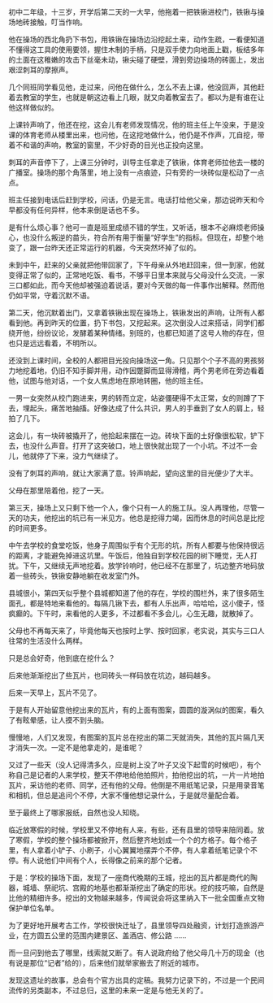 初中二年级，十三岁，开学后第二天的一大早，他拖着一把铁锹进校门，铁锹与操场地砖接触，叮当作响。

他在操场的西北角扔下书包，用铁锹在操场边沿挖起土来，动作生疏，一看便知道不懂得这工具的使用要领，握住木制的手柄，只是双手使力向地面上戳，板结多年的土面在这稚嫩的攻击下丝毫未动，锹尖碰了硬壁，滑到旁边操场的砖面上，发出艰涩刺耳的摩擦声。

几个同班同学看见他，走过来，问他在做什么，怎么不去上课，他没回声，其他赶着去教室的学生，也就是朝这边看上几眼，就又向着教室去了。都以为是有谁在让他这样做似的。

上课铃声响了，他还在挖，这会儿有老师发现情况，他的班主任上午没来，于是没课的体育老师从楼里出来，也问他，在这挖地做什么，他仍是不作声，兀自挖，带着不和谐的声响，教室的窗里，不少好奇的目光也正投向这里。

刺耳的声音停下了，上课三分钟时，训导主任拿走了铁锹，体育老师拉他去一楼的广播室。操场的那个角落里，地上没有一点痕迹，只有旁的一块砖似是松动了一点点。

班主任接到电话后赶到学校，问话，仍是无言。电话打给他父亲，那边说昨天和今早都没有任何异样，他本来倒是话也不多。

是有什么烦心事？他可一直是班里成绩不错的学生，又听话，根本不必麻烦老师操心，也没什么叛逆的苗头，符合所有用于衡量“好学生”的指标。但现在，却整个地变了，跟一台昨天还正常运行的机器，今天突然坏掉了似的。

未到中午，赶来的父亲就把他带回家了，下午母亲从外地赶回来，但一到家，他就变得正常了似的，正常地吃饭、看书，不够平日里本来就与父母没什么交流，一家三口都如此，而今天他却被强迫着说话，要对今天做的每一件事作出解释。然而他仍如平常，守着沉默不语。

第二天，他沉默着出门，又拿着铁锹出现在操场上，铁锹发出的声响，让所有人都看到他。再到昨天的位置，扔下书包，又挖起来。这次倒没人过来搭话，同学们都绕开他，纷纷议论，发酵着某种情绪。别班的，也都已知道了这号人物的存在，但也只是远远看着，不明所以。

还没到上课时间，全校的人都把目光投向操场这一角。只见那个个子不高的男孩努力地挖着地，仍旧不知手脚并用，动作因蹩脚而显得滑稽，两个男老师在旁边看着他，试图与他对话，一个女人焦虑地在原地转圈，他的班主任。

一男一女突然从校门跑进来，男的转而立定，站姿僵硬得不太正常，女的则蹲了下去，埋起头，痛苦地抽搐。好像达成了什么共识，男人的手垂到了女人的肩上，轻拍了几下。

这会儿，有一块砖被撬开了，他拾起来摆在一边。砖块下面的土好像很松软，铲下去，也没什么声音。打开了这突破口，地上很快就出现了一个小坑。不过不一会儿，他就停了下来，没力气继续了。

没有了刺耳的声响，就让大家满了意。铃声响起，望向这里的目光便少了大半。

父母在那里陪着他，挖了一天。

第三天，操场上又只剩下他一个人，像个只有一人的施工队。没人再理他，尽管一天的功夫，他挖出的坑已有一米见方。他总是挖得力竭，因而休息的时间总是比挖的时间更多。

中午去学校的食堂吃饭，他身子周围似乎有个无形的坑，所有人都要与他保持很远的距离，才能避免掉进这坑里。午饭后，他独自到学校花园的树下睡觉，无人打扰。下午，又继续无声地挖着。放学铃响时，他已经不在那里了，坑边整齐地码放着一些砖头，铁锹安静地躺在收发室门外。

县城很小，第四天似乎整个县城都知道了他的存在，学校的围栏外，来了很多陌生面孔，都是特地来看他的。每隔几锹下去，都有人乐出声，哈哈哈，这小傻子，怪疯癫的。下午时，来看他的人更多，不过都看不多会儿，心生无趣，就散掉了。

父母也不再每天来了，毕竟他每天也按时上学、按时回家，老实说，其实与三口人往常的生活没什么两样。

只是总会好奇，他到底在挖什么？



后来他渐渐挖出了些瓦片，也同砖头一样码放在坑边，越码越多。

后来一天早上，瓦片不见了。

于是有人开始留意他挖出来的瓦片，有的上面有图案，圆圆的漩涡似的图案，看久了有眩晕感，让人摸不到头脑。

慢慢地，人们又发现，有图案的瓦片总在挖出的第二天就消失，其他的瓦片隔几天才消失一次。一定不是他拿走的，是谁呢？

又过了一些天（没人记得清多久，应是树上没了叶子又没下起雪的时候吧），有个称自己是记者的人来学校，整天不停地给他拍照片，拍他挖出的坑，一片一片地拍瓦片，采访他的老师、同学，还有他的父母。他倒是不用纸笔记录，只是用录音笔和相机，但总是追问个不停，大家不懂他想记录什么，于是就尽量配合着。

至于最终上了哪家报纸，自然也没人知晓。

临近放寒假的时候，学校里又不停地有人来，有些，还有县里的领导来陪同着。放了寒假，学校的整个操场都被掀开，然后整齐地划成一个个的方格子。每个格子里，有人拿着小铲子、小刷子，小心翼翼地摆弄个不停，有人拿着纸笔记录个不停。有人说他们中间有个人，长得像之前来的那个记者。



于是：学校的操场下面，发现了一座商代晚期的王城，挖出的瓦片都是商代的陶器，城墙、祭祀坑、宫殿的地基也都渐渐挖出了确定的形状。挖的技巧嘛，自然是比他的精细许多。挖出的文物越来越多，传闻说会将这里纳入下一批全国重点文物保护单位名单。

为了更好地开展考古工作，学校很快迁址了，县里领导四处融资，计划打造旅游产业，在方圆五公里的范围内建景区、盖酒店、修公路 ……



而一旦问到他去了哪里，线索就又断了。有人说政府给了他父母几十万的现金（也有说是那位“记者”给的），后来他们就举家搬去了附近的城市。

发现这遗址的故事，总会有个官方出具的定稿。我努力记录下的，不过是一个民间流传的另类副本，不过总归，这里的未来一定是与他无关的了。